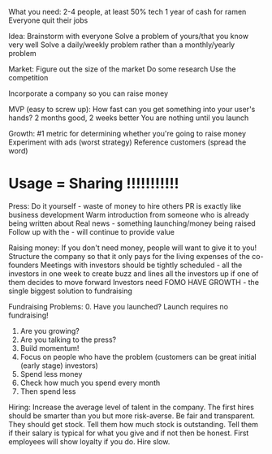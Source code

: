 
What you need:
2-4 people, at least 50% tech
1 year of cash for ramen
Everyone quit their jobs

Idea:
Brainstorm with everyone
Solve a problem of yours/that you know very well
Solve a daily/weekly problem rather than a monthly/yearly problem

Market:
Figure out the size of the market
Do some research
Use the competition

 Incorporate a company so you can raise money

MVP (easy to screw up):
How fast can you get something into your user's hands?
2 months good, 2 weeks better
You are nothing until you launch

Growth:
#1 metric for determining whether you're going to raise money
Experiment with ads (worst strategy)
Reference customers (spread the word)
# Usage = Sharing !!!!!!!!!!!

Press:
Do it yourself - waste of money to hire others
PR is exactly like business development
Warm introduction from someone who is already being written about
Real news - something launching/money being raised
Follow up with the - will continue to provide value

Raising money:
If you don't need money, people will want to give it to you!
Structure the company so that it only pays for the living expenses of the co-founders
Meetings with investors should be tightly scheduled - all the investors in one week to create buzz and lines all the investors up if one of them decides to move forward
Investors need FOMO
HAVE GROWTH - the single biggest solution to fundraising

Fundraising Problems:
0. Have you launched? Launch requires no fundraising!
1. Are you growing? 
2. Are you talking to the press?
3. Build momentum!
4. Focus on people who have the problem (customers can be great initial (early stage) investors)
5. Spend less money
6. Check how much you spend every month
7. Then spend less

Hiring:
Increase the average level of talent in the company.
The first hires should be smarter than you but more risk-averse.
Be fair and transparent.
They should get stock. Tell them how much stock is outstanding.
Tell them if their salary is typical for what you give and if not then be honest.
First employees will show loyalty if you do.
Hire slow.